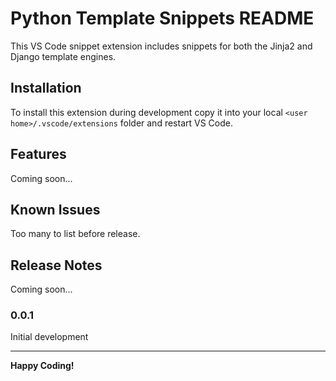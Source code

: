 # Python Template Snippets README

This VS Code snippet extension includes snippets for both the Jinja2 and Django template engines.

## Installation

To install this extension during development copy it into your local `<user home>/.vscode/extensions` folder and restart VS Code.

## Features

Coming soon...

## Known Issues

Too many to list before release.

## Release Notes

Coming soon...

### 0.0.1

Initial development

-----------------------------------------------------------------------------------------------------------

**Happy Coding!**

